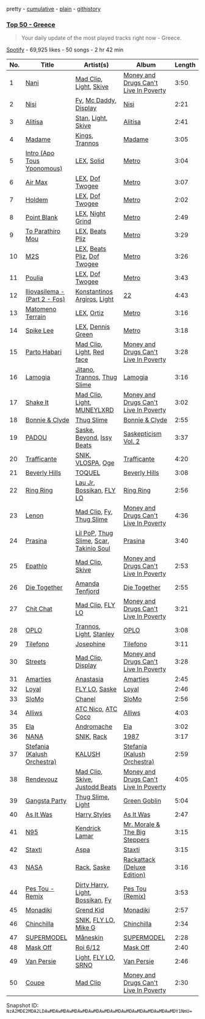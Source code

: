 pretty - [cumulative](/playlists/cumulative/37i9dQZEVXbJqdarpmTJDL.md) - [plain](/playlists/plain/37i9dQZEVXbJqdarpmTJDL) - [githistory](https://github.githistory.xyz/mackorone/spotify-playlist-archive/blob/main/playlists/plain/37i9dQZEVXbJqdarpmTJDL)

### [Top 50 \- Greece](https://open.spotify.com/playlist/37i9dQZEVXbJqdarpmTJDL)

> Your daily update of the most played tracks right now \- Greece.

[Spotify](https://open.spotify.com/user/spotify) - 69,925 likes - 50 songs - 2 hr 42 min

| No. | Title | Artist(s) | Album | Length |
|---|---|---|---|---|
| 1 | [Nani](https://open.spotify.com/track/61BaxNqs8df4B4Vtndb9DE) | [Mad Clip](https://open.spotify.com/artist/3KcZf8BFeFBtnGyOZmUggd), [Light](https://open.spotify.com/artist/1UdbiTrv73Dp7F0s3OHmn2), [Skive](https://open.spotify.com/artist/1zDXh0x75B4zPVsAHDuTnO) | [Money and Drugs Can't Live In Poverty](https://open.spotify.com/album/4Q0nPhizN3vwTyzlvskQkC) | 3:50 |
| 2 | [Nisi](https://open.spotify.com/track/2xdG3MPGdmb2u57RKwQF34) | [Fy](https://open.spotify.com/artist/0WxSlQlue0fq99fXfGBmxA), [Mc Daddy](https://open.spotify.com/artist/3wuLkQuhEoK7byB0cfCCWT), [Display](https://open.spotify.com/artist/2h5alBjyxfubD2ci4vSc28) | [Nisi](https://open.spotify.com/album/1P9koamky66z8HlFHX5avf) | 2:21 |
| 3 | [Alitisa](https://open.spotify.com/track/2Q9BOwAeBObjeacLITrmYf) | [Stan](https://open.spotify.com/artist/07u8NOOlwGmNmQjU9whua2), [Light](https://open.spotify.com/artist/1UdbiTrv73Dp7F0s3OHmn2), [Skive](https://open.spotify.com/artist/1zDXh0x75B4zPVsAHDuTnO) | [Alitisa](https://open.spotify.com/album/0d0VHFBOWwP6PQnSnlW7fq) | 2:41 |
| 4 | [Madame](https://open.spotify.com/track/3KNWjZgf92VwvWAselZ6sP) | [Kings](https://open.spotify.com/artist/72zZ87G4L9Lfx0mstygJVE), [Trannos](https://open.spotify.com/artist/6WzxopGY3sy97IeNFaDELc) | [Madame](https://open.spotify.com/album/4TTT9iRgJzF4HV4N5xv8Tc) | 3:05 |
| 5 | [Intro \(Apo Tous Yponomous\)](https://open.spotify.com/track/60YhDtk1pz5MI3boHGMN37) | [LEX](https://open.spotify.com/artist/3ObDUGvTK5W2QJqBQyIkm1), [Solid](https://open.spotify.com/artist/46L0pH2TWTjzpnWeYhOfZn) | [Metro](https://open.spotify.com/album/3IBdv0FmmbtLJh7BMOehTa) | 3:04 |
| 6 | [Air Max](https://open.spotify.com/track/3OGv5aAfxKGmkstUtsfFUC) | [LEX](https://open.spotify.com/artist/3ObDUGvTK5W2QJqBQyIkm1), [Dof Twogee](https://open.spotify.com/artist/1OJxI4NQfY6osMvhfRMMEX) | [Metro](https://open.spotify.com/album/3IBdv0FmmbtLJh7BMOehTa) | 3:07 |
| 7 | [Holdem](https://open.spotify.com/track/5cfpzLdRk0o8acJNU6aQSY) | [LEX](https://open.spotify.com/artist/3ObDUGvTK5W2QJqBQyIkm1), [Dof Twogee](https://open.spotify.com/artist/1OJxI4NQfY6osMvhfRMMEX) | [Metro](https://open.spotify.com/album/3IBdv0FmmbtLJh7BMOehTa) | 2:02 |
| 8 | [Point Blank](https://open.spotify.com/track/5809RxXNGAC3D3Pmiayf22) | [LEX](https://open.spotify.com/artist/3ObDUGvTK5W2QJqBQyIkm1), [Night Grind](https://open.spotify.com/artist/4VMldqLa3majLarabWzuqk) | [Metro](https://open.spotify.com/album/3IBdv0FmmbtLJh7BMOehTa) | 2:49 |
| 9 | [To Parathiro Mou](https://open.spotify.com/track/76khqZ2S28TlJiZKPHFo7G) | [LEX](https://open.spotify.com/artist/3ObDUGvTK5W2QJqBQyIkm1), [Beats Pliz](https://open.spotify.com/artist/6x6jVrxZYv8bB6fwPsg79E) | [Metro](https://open.spotify.com/album/3IBdv0FmmbtLJh7BMOehTa) | 3:29 |
| 10 | [M2S](https://open.spotify.com/track/4lQjaJ31vIlI9T9TyXHR18) | [LEX](https://open.spotify.com/artist/3ObDUGvTK5W2QJqBQyIkm1), [Beats Pliz](https://open.spotify.com/artist/6x6jVrxZYv8bB6fwPsg79E), [Dof Twogee](https://open.spotify.com/artist/1OJxI4NQfY6osMvhfRMMEX) | [Metro](https://open.spotify.com/album/3IBdv0FmmbtLJh7BMOehTa) | 3:26 |
| 11 | [Poulia](https://open.spotify.com/track/4VmbnKQUIo3nb52FqeNJpQ) | [LEX](https://open.spotify.com/artist/3ObDUGvTK5W2QJqBQyIkm1), [Dof Twogee](https://open.spotify.com/artist/1OJxI4NQfY6osMvhfRMMEX) | [Metro](https://open.spotify.com/album/3IBdv0FmmbtLJh7BMOehTa) | 3:43 |
| 12 | [Iliovasilema \- \(Part 2 \- Fos\)](https://open.spotify.com/track/3gMkuoFyby1uUf7rR7y8Km) | [Konstantinos Argiros](https://open.spotify.com/artist/5YquORfLTx6nWMlBzJstx7), [Light](https://open.spotify.com/artist/1UdbiTrv73Dp7F0s3OHmn2) | [22](https://open.spotify.com/album/6OqLxDFzcx4KrOsxZxG3VC) | 4:43 |
| 13 | [Matomeno Terrain](https://open.spotify.com/track/6xFr3gTyO5Y5Vc48gN2EUQ) | [LEX](https://open.spotify.com/artist/3ObDUGvTK5W2QJqBQyIkm1), [Ortiz](https://open.spotify.com/artist/6nidPawoE1wPgAtFmeyXyR) | [Metro](https://open.spotify.com/album/3IBdv0FmmbtLJh7BMOehTa) | 3:16 |
| 14 | [Spike Lee](https://open.spotify.com/track/4hzoisriVP221xVoKj7MBy) | [LEX](https://open.spotify.com/artist/3ObDUGvTK5W2QJqBQyIkm1), [Dennis Green](https://open.spotify.com/artist/30bQ8c641ETu2iVczEdZSk) | [Metro](https://open.spotify.com/album/3IBdv0FmmbtLJh7BMOehTa) | 3:18 |
| 15 | [Parto Habari](https://open.spotify.com/track/5bdbXIxgXypX6Smwcn5vox) | [Mad Clip](https://open.spotify.com/artist/3KcZf8BFeFBtnGyOZmUggd), [Light](https://open.spotify.com/artist/1UdbiTrv73Dp7F0s3OHmn2), [Red face](https://open.spotify.com/artist/2ZBD625ch2OYzDu2BnbaRF) | [Money and Drugs Can't Live In Poverty](https://open.spotify.com/album/4Q0nPhizN3vwTyzlvskQkC) | 3:28 |
| 16 | [Lamogia](https://open.spotify.com/track/2ERAk3pDcHIlYFMLS1kr1n) | [Jitano](https://open.spotify.com/artist/3xmY7evutapMbhcZva0xkn), [Trannos](https://open.spotify.com/artist/6WzxopGY3sy97IeNFaDELc), [Thug Slime](https://open.spotify.com/artist/2CeSpJpSDU42CUgPdGfyo0) | [Lamogia](https://open.spotify.com/album/5pgghbNUyILy9YutnER4K5) | 3:16 |
| 17 | [Shake It](https://open.spotify.com/track/55Iej8nAWkAD7QlgQfpiJp) | [Mad Clip](https://open.spotify.com/artist/3KcZf8BFeFBtnGyOZmUggd), [Light](https://open.spotify.com/artist/1UdbiTrv73Dp7F0s3OHmn2), [MUNEYLXRD](https://open.spotify.com/artist/6DAImhimwKn8bCYuGyflgB) | [Money and Drugs Can't Live In Poverty](https://open.spotify.com/album/4Q0nPhizN3vwTyzlvskQkC) | 3:02 |
| 18 | [Bonnie & Clyde](https://open.spotify.com/track/0BpDTIpvyO7e7pGMP5iD7X) | [Thug Slime](https://open.spotify.com/artist/2CeSpJpSDU42CUgPdGfyo0) | [Bonnie & Clyde](https://open.spotify.com/album/39xWJRyG8IKxfL48ffNcHU) | 2:55 |
| 19 | [PADOU](https://open.spotify.com/track/27GSRTfL7fEnLAEr3fB5YX) | [Saske](https://open.spotify.com/artist/1LxWE4LOhnqeaAx2tVUK6p), [Beyond](https://open.spotify.com/artist/7KcIok6StqYSedgtjmtsqP), [Issy Beats](https://open.spotify.com/artist/7yAdGEvj8DeiAeBuFUeU5o) | [Saskepticism Vol\. 2](https://open.spotify.com/album/3Ai3ffKaiKXsDXntUon5nP) | 3:37 |
| 20 | [Trafficante](https://open.spotify.com/track/4sHGVE7twEnFddJ3DqyWXs) | [SNIK](https://open.spotify.com/artist/6wN4QyhoM6fN49kEB25rnl), [VLOSPA](https://open.spotify.com/artist/5VzicjuhIv0IwMz15hEORa), [Oge](https://open.spotify.com/artist/5NFeyNwaFGFHFycOg6zvs9) | [Trafficante](https://open.spotify.com/album/0srJiVl5KXjpP3fFioNcu6) | 4:20 |
| 21 | [Beverly Hills](https://open.spotify.com/track/6tNIE06ZzfYLQWCvmLjUWn) | [TOQUEL](https://open.spotify.com/artist/7AWAljMatr7bxddF4kWzXG) | [Beverly Hills](https://open.spotify.com/album/44iA4FJRI1Od6gmgc2ZJfS) | 3:08 |
| 22 | [Ring Ring](https://open.spotify.com/track/6CdE60o6FN8FtJikF580M4) | [Lau Jr](https://open.spotify.com/artist/0VqAapxk0FZ4ijMAZxf3hA), [Bossikan](https://open.spotify.com/artist/2Iy8kK89T3l62dJcAkflqM), [FLY LO](https://open.spotify.com/artist/1zeAbUJAbLOWeYpgRVnYmu) | [Ring Ring](https://open.spotify.com/album/3ogObtcOGDUsc0Pl9SHZh3) | 2:56 |
| 23 | [Lenon](https://open.spotify.com/track/6jUHmbuKjYbHnNoPUaVPUz) | [Mad Clip](https://open.spotify.com/artist/3KcZf8BFeFBtnGyOZmUggd), [Fy](https://open.spotify.com/artist/0WxSlQlue0fq99fXfGBmxA), [Thug Slime](https://open.spotify.com/artist/2CeSpJpSDU42CUgPdGfyo0) | [Money and Drugs Can't Live In Poverty](https://open.spotify.com/album/4Q0nPhizN3vwTyzlvskQkC) | 4:36 |
| 24 | [Prasina](https://open.spotify.com/track/3C7HsGojGfHkeLTcmJq3i5) | [Lil PoP](https://open.spotify.com/artist/6Z53MNjWyTH16xE6hXwttS), [Thug Slime](https://open.spotify.com/artist/2CeSpJpSDU42CUgPdGfyo0), [Scar](https://open.spotify.com/artist/0RvMynE7qhIfAZdMHkA1Mq), [Takinio Soul](https://open.spotify.com/artist/4JZNcQk5mq0z4kYO7wLctk) | [Prasina](https://open.spotify.com/album/486o3JrucAs5VQmGdGAbBY) | 3:40 |
| 25 | [Epathlo](https://open.spotify.com/track/3ZLDKjQ2U71YZ1gwrTb693) | [Mad Clip](https://open.spotify.com/artist/3KcZf8BFeFBtnGyOZmUggd), [Skive](https://open.spotify.com/artist/1zDXh0x75B4zPVsAHDuTnO) | [Money and Drugs Can't Live In Poverty](https://open.spotify.com/album/4Q0nPhizN3vwTyzlvskQkC) | 2:53 |
| 26 | [Die Together](https://open.spotify.com/track/35b0iM96Uid8KI5s83IEHM) | [Amanda Tenfjord](https://open.spotify.com/artist/187i912U6kpq0F0Z9uOVXr) | [Die Together](https://open.spotify.com/album/2wwjIcsUvhqDVJt95NrgQB) | 2:55 |
| 27 | [Chit Chat](https://open.spotify.com/track/2EmlqPUo3Dm6ELDVZSanLz) | [Mad Clip](https://open.spotify.com/artist/3KcZf8BFeFBtnGyOZmUggd), [FLY LO](https://open.spotify.com/artist/1zeAbUJAbLOWeYpgRVnYmu) | [Money and Drugs Can't Live In Poverty](https://open.spotify.com/album/4Q0nPhizN3vwTyzlvskQkC) | 3:21 |
| 28 | [OPLO](https://open.spotify.com/track/4hQD9RLZC5M3xU2W4Mvulg) | [Trannos](https://open.spotify.com/artist/6WzxopGY3sy97IeNFaDELc), [Light](https://open.spotify.com/artist/1UdbiTrv73Dp7F0s3OHmn2), [Stanley](https://open.spotify.com/artist/4bIKDIUQmRdbScZXFtAk75) | [OPLO](https://open.spotify.com/album/4UH5r8a4WyhAPRJgXl7cEh) | 3:08 |
| 29 | [Tilefono](https://open.spotify.com/track/7bohfOpcSFE5cE4zBpt0ST) | [Josephine](https://open.spotify.com/artist/1fAotS2jUxpI8bnIxd5cIR) | [Tilefono](https://open.spotify.com/album/33YsXsjLwzvwNhBoniCTyC) | 3:11 |
| 30 | [Streets](https://open.spotify.com/track/10qewxzlAxbIdAdoDZPYbb) | [Mad Clip](https://open.spotify.com/artist/3KcZf8BFeFBtnGyOZmUggd), [Display](https://open.spotify.com/artist/2h5alBjyxfubD2ci4vSc28) | [Money and Drugs Can't Live In Poverty](https://open.spotify.com/album/4Q0nPhizN3vwTyzlvskQkC) | 3:28 |
| 31 | [Amarties](https://open.spotify.com/track/7AaxFtkinG6n5fw6ZUuxHE) | [Anastasia](https://open.spotify.com/artist/2FTua3TeIGnmQQrN80DinP) | [Amarties](https://open.spotify.com/album/0NkYD3ByHYn3i0iTMPzHHu) | 2:45 |
| 32 | [Loyal](https://open.spotify.com/track/1eEoV4y3nT116m0rKrU055) | [FLY LO](https://open.spotify.com/artist/1zeAbUJAbLOWeYpgRVnYmu), [Saske](https://open.spotify.com/artist/1LxWE4LOhnqeaAx2tVUK6p) | [Loyal](https://open.spotify.com/album/34SX0ua1q28Y6gMswMvVlg) | 2:46 |
| 33 | [SloMo](https://open.spotify.com/track/3XREkzDHsWdBL5tybyCDBH) | [Chanel](https://open.spotify.com/artist/5DeX42pr2TilrnsUgjG8D1) | [SloMo](https://open.spotify.com/album/0UMDRKVU0rz2nALo2bms9d) | 2:56 |
| 34 | [Alliws](https://open.spotify.com/track/5ZO9U3FzXx19dhrJRyNPYK) | [ATC Nico](https://open.spotify.com/artist/1uENJBsvFjDUv7OrH3DaKR), [ATC Coco](https://open.spotify.com/artist/4t0acKz54CB6uUA1PeB5wq) | [Alliws](https://open.spotify.com/album/1zlYDnm0D8pWnuUhCDKQX9) | 4:03 |
| 35 | [Ela](https://open.spotify.com/track/4kvL0qtl0uMwiHHgSGAgJl) | [Andromache](https://open.spotify.com/artist/0dn2Cwr75Rl4bh7yTwTorv) | [Ela](https://open.spotify.com/album/6yLTAu9P2FW7uwTzchu1Xx) | 3:02 |
| 36 | [NANA](https://open.spotify.com/track/7hVXZVcmpcHq1DJ05dnFZK) | [SNIK](https://open.spotify.com/artist/6wN4QyhoM6fN49kEB25rnl), [Rack](https://open.spotify.com/artist/6YYOTK6Qyv6PuFipPxCCoe) | [1987](https://open.spotify.com/album/0tIrawhAe8o5l0kU66hVi4) | 3:17 |
| 37 | [Stefania \(Kalush Orchestra\)](https://open.spotify.com/track/2vHzOWRKYPLu8umRPIFuOq) | [KALUSH](https://open.spotify.com/artist/46rVVJwHWNS7C7MaWXd842) | [Stefania \(Kalush Orchestra\)](https://open.spotify.com/album/4JPeuLHGm9g78QS2aRao3D) | 2:59 |
| 38 | [Rendevouz](https://open.spotify.com/track/6YWBMAu8EGTp4a27pKUSQf) | [Mad Clip](https://open.spotify.com/artist/3KcZf8BFeFBtnGyOZmUggd), [Skive](https://open.spotify.com/artist/1zDXh0x75B4zPVsAHDuTnO), [Justodd Beats](https://open.spotify.com/artist/7Ak9yaL2ylkmcfRzUxqYjb) | [Money and Drugs Can't Live In Poverty](https://open.spotify.com/album/4Q0nPhizN3vwTyzlvskQkC) | 4:05 |
| 39 | [Gangsta Party](https://open.spotify.com/track/4QFwY4j7vMLMH9K2igX7Km) | [Thug Slime](https://open.spotify.com/artist/2CeSpJpSDU42CUgPdGfyo0), [Light](https://open.spotify.com/artist/1UdbiTrv73Dp7F0s3OHmn2) | [Green Goblin](https://open.spotify.com/album/0z4VAJn6GjgtoDFP7DV1vh) | 5:04 |
| 40 | [As It Was](https://open.spotify.com/track/4LRPiXqCikLlN15c3yImP7) | [Harry Styles](https://open.spotify.com/artist/6KImCVD70vtIoJWnq6nGn3) | [As It Was](https://open.spotify.com/album/2pqdSWeJVsXAhHFuVLzuA8) | 2:47 |
| 41 | [N95](https://open.spotify.com/track/2FeBslNBMdR9V58uv6hd2t) | [Kendrick Lamar](https://open.spotify.com/artist/2YZyLoL8N0Wb9xBt1NhZWg) | [Mr\. Morale & The Big Steppers](https://open.spotify.com/album/1atjqOZTCdrjxjMyCPZc2g) | 3:15 |
| 42 | [Staxti](https://open.spotify.com/track/4JjDL9sz3rSXw21M6jxpKc) | [Aspa](https://open.spotify.com/artist/1dxuhrh05CDzJtEc9qEc3N) | [Staxti](https://open.spotify.com/album/61zuHp0O4Yg56XHAzNwp7s) | 3:15 |
| 43 | [NASA](https://open.spotify.com/track/0hVl1Eb02SNnTHSgrlhBm7) | [Rack](https://open.spotify.com/artist/6YYOTK6Qyv6PuFipPxCCoe), [Saske](https://open.spotify.com/artist/1LxWE4LOhnqeaAx2tVUK6p) | [Rackattack \(Deluxe Edition\)](https://open.spotify.com/album/5T6qUQtVUyNagAK4955FV1) | 3:16 |
| 44 | [Pes Tou \- Remix](https://open.spotify.com/track/3yYiWonAKTa1W0cYlEPjRj) | [Dirty Harry](https://open.spotify.com/artist/7BXe1v4YJm7R5wg2ioeA1q), [Light](https://open.spotify.com/artist/1UdbiTrv73Dp7F0s3OHmn2), [Bossikan](https://open.spotify.com/artist/2Iy8kK89T3l62dJcAkflqM), [Fy](https://open.spotify.com/artist/0WxSlQlue0fq99fXfGBmxA) | [Pes Tou \(Remix\)](https://open.spotify.com/album/2rgk5BnmNB5zHdK4o0tTWH) | 3:53 |
| 45 | [Monadiki](https://open.spotify.com/track/1OW1yEfnvm5yc6BTBy1wUT) | [Grend Kid](https://open.spotify.com/artist/1svhqU5A39QYEmwbswohYD) | [Monadiki](https://open.spotify.com/album/3QHZJ77nPmtLQML09wKr38) | 2:57 |
| 46 | [Chinchilla](https://open.spotify.com/track/30K8l6FPIUB9iH1txpmWtD) | [SNIK](https://open.spotify.com/artist/6wN4QyhoM6fN49kEB25rnl), [FLY LO](https://open.spotify.com/artist/1zeAbUJAbLOWeYpgRVnYmu), [Mike G](https://open.spotify.com/artist/7zYmrye7LvmpMkfHWrENu9) | [Chinchilla](https://open.spotify.com/album/0TRAWrrKjYGCd8WhyxL8xG) | 2:34 |
| 47 | [SUPERMODEL](https://open.spotify.com/track/63WuQOXohQIxOxIFA2K7bR) | [Måneskin](https://open.spotify.com/artist/0lAWpj5szCSwM4rUMHYmrr) | [SUPERMODEL](https://open.spotify.com/album/5jhbLeXH1a3SRSOg84GSUn) | 2:28 |
| 48 | [Mask Off](https://open.spotify.com/track/6HeG9URxuExm52kQQ8sHJU) | [Roi 6/12](https://open.spotify.com/artist/1yBH6dqnD6xzSeCjXp9pKm) | [Mask Off](https://open.spotify.com/album/5c26xB0jKTmvJHauiYnVNL) | 2:40 |
| 49 | [Van Persie](https://open.spotify.com/track/34Q1M0pSFzV71nQ65Kl8vd) | [Light](https://open.spotify.com/artist/1UdbiTrv73Dp7F0s3OHmn2), [FLY LO](https://open.spotify.com/artist/1zeAbUJAbLOWeYpgRVnYmu), [SRNO](https://open.spotify.com/artist/0Kwf0zcciIFGLCKiqNcO6Q) | [Van Persie](https://open.spotify.com/album/1nkCbVSsC0gnIeaED6YIgE) | 2:46 |
| 50 | [Coupe](https://open.spotify.com/track/1LnbiN5Rh44CkUFZNfkXle) | [Mad Clip](https://open.spotify.com/artist/3KcZf8BFeFBtnGyOZmUggd) | [Money and Drugs Can't Live In Poverty](https://open.spotify.com/album/4Q0nPhizN3vwTyzlvskQkC) | 2:30 |

Snapshot ID: `NzA2MDE2MDA2LDAwMDAwMDAwMDAwMDAwMDAwMDAwMDAwMDAwMDAwMDAwMDAwMDY1NmU=`
